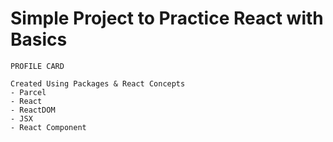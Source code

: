 # Simple Project to Practice React with Basics
 

    PROFILE CARD

    Created Using Packages & React Concepts
    - Parcel
    - React
    - ReactDOM
    - JSX
    - React Component
